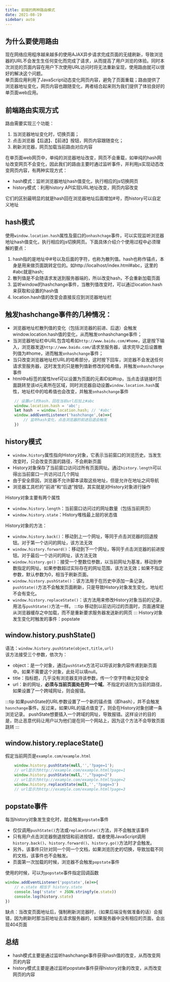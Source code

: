 ```yaml
---
title: 前端的两种路由模式
date: 2021-08-19
sidebar: auto
---
```

## 为什么要使用路由
现在网络应用程序越来越多的使用AJAX异步请求完成页面的无缝刷新，导致浏览器的URL不会发生生任何变化而完成了请求，从而提高了用户浏览的体验。同时本次浏览的页面内容在用户下次使用URL访问时将无法重新呈现，使用路由就可以很好的解决这个问题。</br>
单页面应用利用了JavaScript动态变化网页内容，避免了页面重载；路由提供了浏览器地址变化，网页内容也跟随变化，两者结合起来则为我们提供了体验良好的单页面web应用。
## 前端路由实现方式
路由需要实现三个功能：
1. 当浏览器地址变化时，切换页面；
2. 点击浏览器【后退】、【前进】按钮，网页内容跟随变化；
3. 刷新浏览器，网页加载当前路由对应内容

在单页面web网页中，单纯的浏览器地址改变，网页不会重载，如单纯的hash网址改变网页不会变化，因此我们的路由主要时通过监听事件，并利用js实现动态改变网页内容，有两种实现方式：
- hash模式：监听浏览器地址hash值变化，执行相应的js切换网页
- history模式：利用history API实现URL地址改变，网页内容改变

它们的区别最明显的就是hash回在浏览器地址后面增加#号，而history可以自定义地址
## hash模式
使用`window.location.hash`属性及窗口的`onhashchage`事件，可以实现监听浏览器地址hash值变化，执行相应的js切换网页。下面具体介绍介个使用过程中必须理解的要点：
1. hash指的是地址中#号以及后面的字符，也称为散列值。hash也称作锚点，本身是用来做页面跳转定位的。如http://localhost/index.html#abc，这里的#abc就是hash;
2. 散列值是不会随请求发送到服务器端的，所以改变hash，不会重新加载页面
3. 监听window的hashchange事件，当散列值改变时，可以通过location.hash来获取和设置的hash值
4. location.hash值的改变会直接反应到浏览器地址栏

## 触发hashchange事件的几种情况：
- 浏览器地址栏散列值的变化（包括浏览器的前进、后退）会触发window.location.hash值的变化，从而触发onhashchange事件；
- 当浏览器地址栏中URL包含哈希如`http://www.baidu.com/#home`，这是按下输入，浏览器发送`http://www.baidu.com/`请求至服务器，请求完毕之后设置散列值为#home，进而触发`onhashchange`事件；
- 当只改变浏览器地址栏URL的哈希部分，这时按下回车，浏览器不会发送任何请求至服务器，这时发生的只是散列值新修改的哈希值，并触发`onhashchange`事件
- html中a标签的属性href可以设置为页面的元素ID如#top，当点击该链接时页面跳转至该id元素所在区域，同时浏览器自动设置`window.location.hash`属性，地址栏中的哈希值也会改变，并触发`onhashchange`事件
```javascript
    // 设置url的hash，回在当前url后加上#abc
    window.location.hash = 'abc';
    let hash  = window.location.hash; // '#abc'
    window.addEventListener('hashchange',(e)=>{
        // 监听hash变化，点击浏览器的前进后退会触发
    })
```
## history模式
- `window.history`属性指向History对象，它表示当前窗口的浏览历史。当发生改变时，只会改变页面的路径，不会刷新页面
- History对象保存了当前窗口访问过所有页面网址。通过`history.length`可以得出当前窗口一共访问过几个网址
- 由于安全原因，浏览器不允许脚本读取这些地址，但是允许在地址之间导航
- 浏览器工具栏的“前进”和“后退”按钮，其实就是对History对象进行操作

History对象主要有两个属性
- `window.history.length`：当前窗口访问过的网址数量（包括当前网页）
- `window.history.state`：History堆栈最上层的状态值

History对象的方法：
- `window.history.back()`：移动到上一个网址，等同于点击浏览器的回退按钮。对于第一个访问的网址，该方法无效
- `window.history.forward()`：移动到下一个网址，等同于点击浏览器的前进按钮。对于最后一个访问的网址，该方法无效
- `window.history.go()`：接受一个整数位参数，以当前网址为基准，移动到参数指定的网址。如果参数超过实际存在的网址范围，该方法无效；如果不指定参数，默认参数为0，相当于刷新页面。
- `window.history.pushState()`：该方法用于在历史中添加一条记录。`pushState()`方法不会触发页面刷新，只是导致History对象发生变化，地址栏不会有变化。
- `window.history.replaceState()`：该方法用来修改History对象当前的记录，用法与`pushState()`方法一样。
:::tip
移动到以前访问过的页面时，页面通常是从浏览器缓存之中加载，而不是重新要求服务器发送新的网页
:::
History对象发生变化时触发的事件：popstate
## window.history.pushState()
语法：`window.history.pushState(object,title,url)`</br>
该方法接受三个参数，依次为：
- object：是一个对象，通过`pushState`方法可以将该对象内容传递到新页面中。如果不需要这个对象，此处可以填null。
- title：指标题，几乎没有浏览器支持该参数，传一个空字符串比较安全
- url：新的网址，**必须与当前页面处在同一个域**。不指定的话则为当前的路径，如果设置了一个跨域网址，则会报错。

:::tip
如果pushState的URL参数设置了一个新的锚点值（即hash），并不会触发`hasnchange`事件。反过来，如果URL的锚点值变了，则会在History对象创建一条浏览记录。
pushState想要插入一个跨域的网址，导致报错。这样设计的目的是，防止恶意代码让用户以为他们是在同一个网站上，因为这个方法不会导致页面跳转
:::
## window.history.replaceState()
假定当前网页是`example.com/example.html`
```javascript
    window.history.pushState(null,'','?page=1');
    // url显示为http://example.com/example.html?page=1
    window.history.pushState(null,'',"?page=2")
    // url显示为http://example.com/example.html?page=2
    window.history.replaceState(null,'','?page=3')
    // url显示为http://example.com/example.html?page=3
```
## popstate事件
每当history对象发生变化时，就会触发`popstate`事件
- 仅仅调用`pushState()`方法或`replaceState()`方法，并不会触发该事件
- 只有用户点击浏览器倒退按钮和前进按钮，或者使用JavaScript调用`history.back()`、`history.forward()`、`history.go()`方法时才会触发。
- 另外，该事件只针对同一个同一个文档，如果浏览历史的切换，导致加载不同的文档，该事件也不会触发。
- 页面第一次加载的时候，浏览器不会触发`popstate`事件

使用的时候，可以为`popstate`事件指定回调函数
```javascript 
window.addEventListener('popstate',(e)=>{
    // e.state 相当于 history.state
    console.log('state' + JSON.stringfy(e.state))
    console.log(history.state)
})
```
缺点：当改变页面地址后，强制刷新浏览器时，（如果后端没有做准备的话）会报错，因为刷新时那当前地址去请求服务器的，如果服务器中没有相应的页面，会出现404页面

## 总结
- hash模式主要是通过监听hashchange事件获得hash值的改变，从而改变网页的内容
- history模式主要是通过监听popstate事件获得history对象的改变，从而改变网页的内容